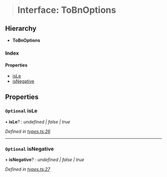 > # Interface: ToBnOptions

## Hierarchy

* **ToBnOptions**

### Index

#### Properties

* [isLe](_types_.tobnoptions.md#optional-isle)
* [isNegative](_types_.tobnoptions.md#optional-isnegative)

## Properties

### `Optional` isLe

• **isLe**? : *undefined | false | true*

*Defined in [types.ts:26](https://github.com/polkadot-js/common/blob/8a245f2/packages/util/src/types.ts#L26)*

___

### `Optional` isNegative

• **isNegative**? : *undefined | false | true*

*Defined in [types.ts:27](https://github.com/polkadot-js/common/blob/8a245f2/packages/util/src/types.ts#L27)*